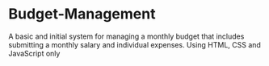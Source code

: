 # Budget-Management
A basic and initial system for managing a monthly budget that includes submitting a monthly salary and individual expenses. Using HTML, CSS and JavaScript only

